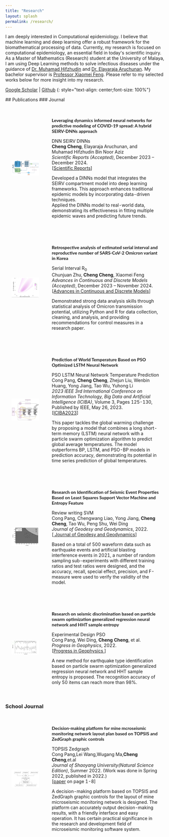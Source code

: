 ```yaml
---
title: "Research"
layout: splash
permalink: /research/
---
```

I am deeply interested in Computational epidemiology. I believe that machine learning and deep learning offer a robust framework for the biomathematical processing of data. Currently, my research is focused on computational epidemiology, an essential field in today's scientific inquiry. As a Master of Mathematics (Research) student at the University of Malaya, I am using Deep Learning methods to solve infectious diseases under the guidance of [Dr. Muhamad Hifzhudin](https://umexpert.um.edu.my/hifz_din) and [Dr. Elayaraja Aruchunan](https://umexpert.um.edu.my/elayarajah). My bachelor supervisor is  [Professor Xiaomei Feng](https://lxy.xust.edu.cn/info/1129/3255.htm). Please refer to my selected works below for more insight into my research.


[Google Scholar]( https://scholar.google.com.my/citations?hl=en&user=-_xoqYAAAAAJ) \|
[Github](https://github.com/ChingyCheng)
{: style="text-align: center;font-size: 100%"}


<!-- style -->
<link rel="stylesheet" href="/assets/css/styles.css">
## Publications
### Journal

<!-- New Publication: Leveraging DINNs for Predictive Modeling of COVID-19 Spread -->
<table style="width:100%;border:0px;border-spacing:0px;border-collapse:separate;margin-right:auto;margin-left:auto;">
    <tbody>
      <tr>
        <td style="padding:20px;width:25%;vertical-align:middle">
          <div>
            <!-- Updated Image Path -->
            <img src='/images/DINNs.jpg' width="160">
          </div>
        </td>
        <td style="padding:20px;width:75%;vertical-align:middle">
          <p style="font-family:'Lato',Verdana,Helvetica,sans-serif; font-size:14px;font-weight:700">
            Leveraging dynamics informed neural networks for predictive modeling of COVID-19 spread: A hybrid SEIRV-DNNs approach
          </p>
          <div class="skills">
            <span class="skill">DNN</span>
            <span class="skill">SEIRV</span>
            <span class="skill">DINNs</span>
          </div>
          <strong>Cheng Cheng</strong>, Elayaraja Aruchunan, and Muhamad Hifzhudin Bin Noor Aziz
          <br>
          <em>Scientific Reports (Accepted)</em>, December 2023 – December 2024.
          <br>
          [<a href="https://www.nature.com/srep/" target="_blank" rel="noopener noreferrer">Scientific Reports</a>]
          <br>
          <p>
            Developed a DINNs model that integrates the SEIRV compartment model into deep learning frameworks. This approach enhances traditional epidemic models by incorporating data-driven techniques.<br>
            Applied the DINNs model to real-world data, demonstrating its effectiveness in fitting multiple epidemic waves and predicting future trends.
          </p>
        </td>
      </tr>
    </tbody>
</table> 

<!-- New Publication: Estimated Serial Interval and Reproduction Number of SARS-CoV-2 Omicron Variant -->
<table style="width:100%;border:0px;border-spacing:0px;border-collapse:separate;margin-right:auto;margin-left:auto;">
    <tbody>
      <tr>
        <td style="padding:20px;width:25%;vertical-align:middle">
          <div>
            <!-- Updated Image Path -->
            <img src='/images/Serial Interval.jpg' width="160">
          </div>
        </td>
        <td style="padding:20px;width:75%;vertical-align:middle">
          <p style="font-family:'Lato',Verdana,Helvetica,sans-serif; font-size:14px;font-weight:700">
           Retrospective analysis of estimated serial interval and reproductive number of SARS-CoV-2 Omicron variant in Korea
          </p>
          <div class="skills">
            <span class="skill">Serial Interval</span>
            <span class="skill">R<sub>0</sub></span>
          </div>
          Chunjuan Zhu, <strong>Cheng Cheng</strong>, Xiaomei Feng
          <br>
          <em>Advances in Continuous and Discrete Models (Accepted)</em>, December 2023 – November 2024.
          <br>
          [<a href="https://advancesincontinuousanddiscretemodels.springeropen.com/" target="_blank" rel="noopener noreferrer">Advances in Continuous and Discrete Models</a>]
          <br>
          <p>
        Demonstrated strong data analysis skills through statistical analysis of Omicron transmission potential, utilizing Python and R for data collection, cleaning, and analysis, and providing recommendations for control measures in a research paper.
          </p>
        </td>
      </tr>
    </tbody>
</table> 
<table style="width:100%;border:0px;border-spacing:0px;border-collapse:separate;margin-right:auto;margin-left:auto;">
    <tbody>
      <!-- Existing Publication 1 -->
      <tr>
        <td style="padding:20px;width:25%;vertical-align:middle">
          <div>
            <!-- Image for the publication -->
            <img src='/images/PSO-LSTM.jpg' width="160">
          </div>
        </td>
        <td style="padding:20px;width:75%;vertical-align:middle">
          <p style="font-family:'Lato',Verdana,Helvetica,sans-serif; font-size:14px;font-weight:700">
            Prediction of World Temperature Based on PSO Optimized LSTM Neural Network
          </p>
          <div class="skills">
            <span class="skill">PSO</span>
            <span class="skill">LSTM Neural Network</span>
            <span class="skill">Temperature Prediction</span>
          </div>
          Cong Pang, <strong>Cheng Cheng</strong>, Zhejun Liu, Wenbin Huang, Yong Jiang, Tao Wu, Yuhong Li
          <br>
          <em>2023 IEEE 3rd International Conference on Information Technology, Big Data and Artificial Intelligence (ICIBA)</em>, Volume 3, Pages 125-130, Published by IEEE, May 26, 2023.
          <br>
          [<a href="https://ieeexplore.ieee.org/document/10165253" target="_blank" rel="noopener noreferrer">ICIBA2023</a>]
          <br>
          <p>
            This paper tackles the global warming challenge by proposing a model that combines a long short-term memory (LSTM) neural network with a particle swarm optimization algorithm to predict global average temperatures. The model outperforms BP, LSTM, and PSO-BP models in prediction accuracy, demonstrating its potential in time series prediction of global temperatures.
          </p>
        </td>
      </tr>
    </tbody>
</table> 

<table style="width:100%;border:0px;border-spacing:0px;border-collapse:separate;margin-right:auto;margin-left:auto;">
    <tbody>
      <!-- Existing Publication 2 -->
      <tr>
        <td style="padding:20px;width:25%;vertical-align:middle">
          <div>
            <img src='/images/ercheng.jpg' width="160">
          </div>
        </td>
        <td style="padding:20px;width:75%;vertical-align:middle">
          <p style="font-family:'Lato',Verdana,Helvetica,sans-serif; font-size:14px;font-weight:700">
           Research on Identification of Seismic Event Properties Based on Least Squares Support Vector Machine and Entropy Feature
          </p>
          <div class="skills">
            <span class="skill">Review writing</span>
            <span class="skill">SVM</span>
          </div>
          Cong Pang, Chengwang Liao, Yong Jiang, <strong>Cheng Cheng</strong>, Tao Wu, Peng Shu, Wei Ding
          <br>
          <em>Journal of Geodesy and Geodynamics</em>, 2022.
          <br>
          [<a href=" http://www.jgg09.com/EN/Y2022/V42/I6/655" target="_blank" rel="noopener noreferrer"> Journal of Geodesy and Geodynamics</a>]
          <br>
          <p>Based on a total of 500 waveform data such as earthquake events and artificial blasting interference events in 2021, a number of random sampling sub-experiments with different training ratios and test ratios were designed, and the accuracy, recall, special effect, precision, and F-measure were used to verify the validity of the model.<br>
          </p>
        </td>
      </tr>
    </tbody>
</table> 

<table style="width:100%;border:0px;border-spacing:0px;border-collapse:separate;margin-right:auto;margin-left:auto;">
    <tbody>
      <!-- Existing Publication 3 -->
      <tr>
        <td style="padding:20px;width:25%;vertical-align:middle">
          <div>
            <img src='/images/pso.jpg' width="160">
          </div>
        </td>
        <td style="padding:20px;width:75%;vertical-align:middle">
          <p style="font-family:'Lato',Verdana,Helvetica,sans-serif; font-size:14px;font-weight:700">
         Research on seismic discrimination based on particle swarm optimization generalized regression neural network and HHT sample entropy
          </p>
          <div class="skills">
            <span class="skill">Experimental Design</span>
            <span class="skill">PSO</span>
          </div>
          Cong Pang, Wei Ding,
          <strong>Cheng Cheng</strong>, et al.
          <br>
          <em>Progress in Geophysics</em>, 2022.
          <br>
          [<a href=" http://en.dzkx.org/article/doi/10.6038/pg2022FF0438" target="_blank" rel="noopener noreferrer">Progress in Geophysics </a>]
<!--               [<a href="../pdfs/posters/optre_rldm_poster.pdf">poster</a>]
          [<a href="https://brown.hosted.panopto.com/Panopto/Pages/Viewer.aspx?id=7adfa2ab-3dde-46ab-b69e-aea800efe5ef">talk at RLDM</a> at 1:20:00] -->
          <br>
          <p>A new method for earthquake type identification based on particle swarm optimization generalized regression neural network and HHT sample entropy is proposed. The recognition accuracy of only 50 items can reach more than 98%.<br>
          </p>
        </td>
      </tr>
    </tbody>
</table> 


### School Journal
<table style="width:100%;border:0px;border-spacing:0px;border-collapse:separate;margin-right:auto;margin-left:auto;">
        <tbody>
          <!-- <tr bgcolor="#ffffd0"> -->
          <tr>
            <td style="padding:20px;width:25%;vertical-align:middle">
              <div>
               <img src='/images/TOPSIS.jpg' width="160">
              </div>
            </td>
            <td style="padding:20px;width:75%;vertical-align:middle">
              <p style="font-family:'Lato',Verdana,Helvetica,sans-serif; font-size:14px;font-weight:700">
             Decision-making platform for mine mcroseismic monitoring network layout plan based on TOPSIS and ZedGraph graphic controls
              </p>
                <div class="skills">
                  <span class="skill">TOPSIS</span>
                  <span class="skill">Zedgraph</span>
<!--                   <span class="skill">Kalman Filter</span>
                  <span class="skill">Inertial Measurement Unit</span> -->
                </div>
              Cong Pang,Lei Wang,Wugang Ma,<strong>Cheng Cheng</strong>,et.al
<!--               <a href="https://rocketreach.co/spencer-boyum-email_78257776">Spencer Boyum</a>,
              <a href="https://vivo.brown.edu/display/mparadis">Michael Paradiso</a> -->
              <br>
				<em>Journal of Shaoyang University(Natural Science Edition)</em>, Summer 2022. (Work was done in Spring 2022, published in 2022.)
              <br>
              [<a href="https://kns.cnki.net/kcms/detail/detail.aspx?dbcode=CJFD&dbname=CJFDAUTO&filename=SYXZ202203001&uniplatform=NZKPT&v=WQLhOUsEE2Ny13mKBzFFTg1MH4UfiBiMihiJSvVAzbPdTDJxVhDcT2K3elAZkcIw">paper</a> on page 1-8]
              <br>
              <p>A decision-making platform based on TOPSIS and ZedGraph graphic controls for the layout of mine microseismic monitoring network is designed. The platform can accurately output decision-making results, with a friendly interface and easy operation. It has certain practical significance in the research and development field of microseismic monitoring software system.<br>
              </p>
            </td>
          </tr>
        </tbody>
</table> 


<!-- ## Misc 
<table style="width:100%;border:0px;border-spacing:0px;border-collapse:separate;margin-right:auto;margin-left:auto;">
        <tbody>
           <tr bgcolor="#ffffd0"> 
          <tr>
            <td style="padding:20px;width:25%;vertical-align:middle">
              <div>
                <img src='/images/paper-images/robot-nav.png' width="160">
              </div>
            </td>
            <td style="padding:20px;width:75%;vertical-align:middle">
              <p style="font-family:'Lato',Verdana,Helvetica,sans-serif; font-size:14px;font-weight:700">
              Natural Language and Gesture Control for Robot Navigation
              </p>
              <div class="skills">
                <span class="skill">NLP</span>
                <span class="skill">gesture control</span>
                <span class="skill">navigation</span>
                <span class="skill">robotics simulation</span>
              </div>
              <a href="https://www.linkedin.com/in/ronald-baker-a978801b4/">Ronald Baker</a>,
              <strong>Zhiyuan Zhou</strong>,
              <a href="https://cs.brown.edu/people/stellex/">Stefanie Tellex</a>,
              <br>
				<em>final paper for Brown's Collaborative Robotics CS2951K</em>, Spring 2020.
              <br>
              [<a href="../pdfs/papers/nl-gesture-paper.pdf">paper</a>]
              [<a href="https://drive.google.com/file/d/1n_2syscPwRcwtKXXp40UMu6Vl1x3uDok/view?usp=sharing">demo video</a>]
              <br>
              <p>Created a pipeline that enables a robot to navigate to a destination more accurately, using pointing gestures to corroborate natural language commands.<br>
              </p>
            </td>
          </tr>
        </tbody>
</table>  -->
